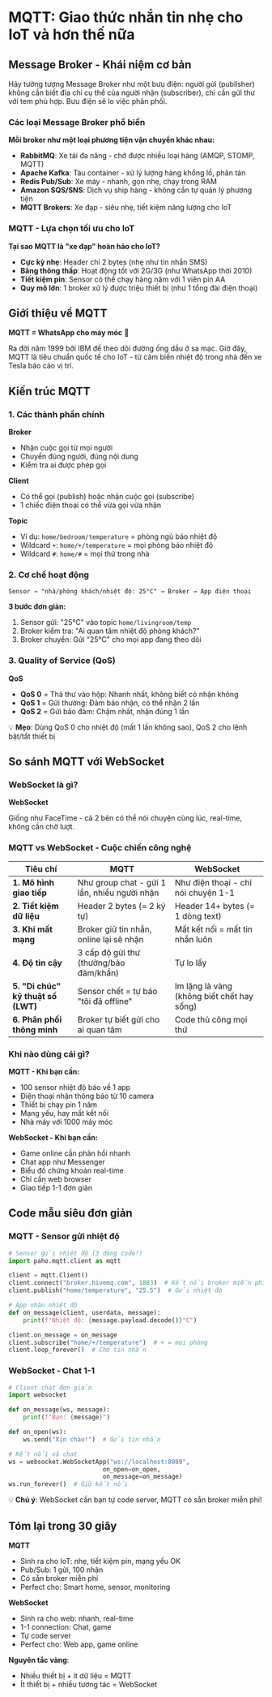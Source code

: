 # MQTT: Giao thức nhắn tin nhẹ cho IoT và hơn thế nữa

## Message Broker - Khái niệm cơ bản

Hãy tưởng tượng Message Broker như một bưu điện: người gửi (publisher) không cần biết địa chỉ cụ thể của người nhận (subscriber), chỉ cần gửi thư với tem phù hợp. Bưu điện sẽ lo việc phân phối.

### Các loại Message Broker phổ biến

**Mỗi broker như một loại phương tiện vận chuyển khác nhau:**

- **RabbitMQ**: Xe tải đa năng - chở được nhiều loại hàng (AMQP, STOMP, MQTT)
- **Apache Kafka**: Tàu container - xử lý lượng hàng khổng lồ, phân tán
- **Redis Pub/Sub**: Xe máy - nhanh, gọn nhẹ, chạy trong RAM
- **Amazon SQS/SNS**: Dịch vụ ship hàng - không cần tự quản lý phương tiện
- **MQTT Brokers**: Xe đạp - siêu nhẹ, tiết kiệm năng lượng cho IoT

### MQTT - Lựa chọn tối ưu cho IoT

**Tại sao MQTT là "xe đạp" hoàn hảo cho IoT?**

- **Cực kỳ nhẹ**: Header chỉ 2 bytes (nhẹ như tin nhắn SMS)
- **Băng thông thấp**: Hoạt động tốt với 2G/3G (như WhatsApp thời 2010)
- **Tiết kiệm pin**: Sensor có thể chạy hàng năm với 1 viên pin AA
- **Quy mô lớn**: 1 broker xử lý được triệu thiết bị (như 1 tổng đài điện thoại)

## Giới thiệu về MQTT

**MQTT = WhatsApp cho máy móc** 💬

Ra đời năm 1999 bởi IBM để theo dõi đường ống dầu ở sa mạc. Giờ đây, MQTT là tiêu chuẩn quốc tế cho IoT - từ cảm biến nhiệt độ trong nhà đến xe Tesla báo cáo vị trí.

## Kiến trúc MQTT

### 1. Các thành phần chính

**Broker**

- Nhận cuộc gọi từ mọi người
- Chuyển đúng người, đúng nội dung
- Kiểm tra ai được phép gọi

**Client**

- Có thể gọi (publish) hoặc nhận cuộc gọi (subscribe)
- 1 chiếc điện thoại có thể vừa gọi vừa nhận

**Topic**

- Ví dụ: `home/bedroom/temperature` = phòng ngủ báo nhiệt độ
- Wildcard `+`: `home/+/temperature` = mọi phòng báo nhiệt độ
- Wildcard `#`: `home/#` = mọi thứ trong nhà

### 2. Cơ chế hoạt động

```
Sensor → "nhà/phòng khách/nhiệt độ: 25°C" → Broker → App điện thoại
```

**3 bước đơn giản:**

1. Sensor gửi: "25°C" vào topic `home/livingroom/temp`
2. Broker kiểm tra: "Ai quan tâm nhiệt độ phòng khách?"
3. Broker chuyển: Gửi "25°C" cho mọi app đang theo dõi

### 3. Quality of Service (QoS)

**QoS**

- **QoS 0** = Thả thư vào hộp: Nhanh nhất, không biết có nhận không
- **QoS 1** = Gửi thường: Đảm bảo nhận, có thể nhận 2 lần
- **QoS 2** = Gửi bảo đảm: Chậm nhất, nhận đúng 1 lần

💡 **Mẹo**: Dùng QoS 0 cho nhiệt độ (mất 1 lần không sao), QoS 2 cho lệnh bật/tắt thiết bị

## So sánh MQTT với WebSocket

### WebSocket là gì?

**WebSocket**

Giống như FaceTime - cả 2 bên có thể nói chuyện cùng lúc, real-time, không cần chờ lượt.

### MQTT vs WebSocket - Cuộc chiến công nghệ

| Tiêu chí                           | MQTT                                         | WebSocket                                  |
| ---------------------------------- | -------------------------------------------- | ------------------------------------------ |
| **1. Mô hình giao tiếp**           | Như group chat - gửi 1 lần, nhiều người nhận | Như điện thoại - chỉ nói chuyện 1-1        |
| **2. Tiết kiệm dữ liệu**           | Header 2 bytes (= 2 ký tự)                   | Header 14+ bytes (= 1 dòng text)           |
| **3. Khi mất mạng**                | Broker giữ tin nhắn, online lại sẽ nhận      | Mất kết nối = mất tin nhắn luôn            |
| **4. Độ tin cậy**                  | 3 cấp độ gửi thư (thường/bảo đảm/khẩn)       | Tự lo lấy                                  |
| **5. "Di chúc" kỹ thuật số (LWT)** | Sensor chết = tự báo "tôi đã offline"        | Im lặng là vàng (không biết chết hay sống) |
| **6. Phân phối thông minh**        | Broker tự biết gửi cho ai quan tâm           | Code thủ công mọi thứ                      |

### Khi nào dùng cái gì?

**MQTT - Khi bạn cần:**

- 100 sensor nhiệt độ báo về 1 app
- Điện thoại nhận thông báo từ 10 camera
- Thiết bị chạy pin 1 năm
- Mạng yếu, hay mất kết nối
- Nhà máy với 1000 máy móc

**WebSocket - Khi bạn cần:**

- Game online cần phản hồi nhanh
- Chat app như Messenger
- Biểu đồ chứng khoán real-time
- Chỉ cần web browser
- Giao tiếp 1-1 đơn giản

## Code mẫu siêu đơn giản

### MQTT - Sensor gửi nhiệt độ

```python
# Sensor gửi nhiệt độ (3 dòng code!)
import paho.mqtt.client as mqtt

client = mqtt.Client()
client.connect("broker.hivemq.com", 1883)  # Kết nối broker miễn phí
client.publish("home/temperature", "25.5")  # Gửi nhiệt độ

# App nhận nhiệt độ
def on_message(client, userdata, message):
    print(f"Nhiệt độ: {message.payload.decode()}°C")

client.on_message = on_message
client.subscribe("home/+/temperature")  # + = mọi phòng
client.loop_forever()  # Chờ tin nhắn
```

### WebSocket - Chat 1-1

```python
# Client chat đơn giản
import websocket

def on_message(ws, message):
    print(f"Bạn: {message}")

def on_open(ws):
    ws.send("Xin chào!")  # Gửi tin nhắn

# Kết nối và chat
ws = websocket.WebSocketApp("ws://localhost:8080",
                          on_open=on_open,
                          on_message=on_message)
ws.run_forever()  # Giữ kết nối
```

💡 **Chú ý**: WebSocket cần bạn tự code server, MQTT có sẵn broker miễn phí!

## Tóm lại trong 30 giây

**MQTT**

- Sinh ra cho IoT: nhẹ, tiết kiệm pin, mạng yếu OK
- Pub/Sub: 1 gửi, 100 nhận
- Có sẵn broker miễn phí
- Perfect cho: Smart home, sensor, monitoring

**WebSocket**

- Sinh ra cho web: nhanh, real-time
- 1-1 connection: Chat, game
- Tự code server
- Perfect cho: Web app, game online

**Nguyên tắc vàng**:

- Nhiều thiết bị + ít dữ liệu = MQTT
- Ít thiết bị + nhiều tương tác = WebSocket
